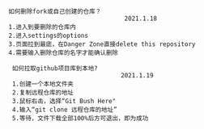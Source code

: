     如何删除fork或自己创建的仓库？       
                                    2021.1.18
    1.进入到要删除的仓库内
    2.进入settings的options
    3.页面拉到最底，在Danger Zone直接delete this repository
    4.需要输入删除仓库的名字才能确认删除
     
     如何拉取github项目库到本地?
                                   2021.1.19
     1.创建一个本地文件夹
     2.复制远程仓库的地址
     3.鼠标右击，选择“Git Bush Here"
     4.输入“git clone 远程仓库的地址”
     5.等待，文件下载全部100%后方可退出，即为成功
